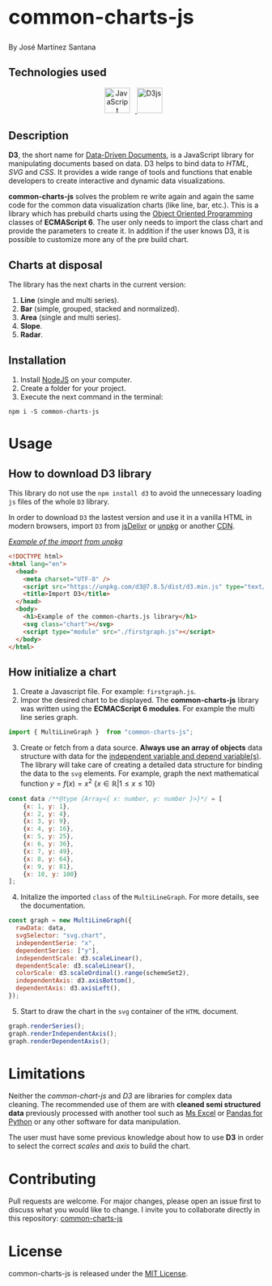 
<h1 style="font-size:2.5rem">common-charts-js</h1>

By José Martínez Santana

## Technologies used

<div align="center">
  <a href="https://developer.mozilla.org/en-US/docs/Web/JavaScript" target="_blank" rel="noreferrer">
      <img  alt="JavaScript" height="50px" style="padding-right:10px;background=black" src="https://cdn.jsdelivr.net/gh/devicons/devicon/icons/javascript/javascript-original.svg"/>
  </a>
  <a href="https://d3js.org/" target="_blank" rel="noreferrer">
      <img  alt="D3js" height="50px" style="padding-right:10px;" src="https://cdn.jsdelivr.net/gh/devicons/devicon/icons/d3js/d3js-original.svg"/>
  </a>
</div>

## Description

**D3**, the short name for <ins>Data-Driven Documents</ins>, is a JavaScript library for manipulating documents based on data. D3 helps to bind data to *HTML*, *SVG* and *CSS*. It provides a wide range of tools and functions that enable developers to create interactive and dynamic data visualizations.

**common-charts-js** solves the problem re write again and again the same code for the common data visualization charts (like line, bar, etc.). This is a library which has prebuild charts using the <ins>Object Oriented Programming</ins> classes of **ECMAScript 6**. The user only needs to import the class chart and provide the parameters to create it. In addition if the user knows D3, it is possible to customize more any of the pre build chart.

## Charts at disposal

The library has the next charts in the current version:

1. **Line** (single and multi series).
2. **Bar** (simple, grouped, stacked and normalized).
3. **Area** (single and multi series).
4. **Slope**.
5. **Radar**.

## Installation

1. Install [NodeJS](https://nodejs.org/en/download) on your computer.
2. Create a folder for your project.
3. Execute the next command in the terminal:
```npm
npm i -S common-charts-js
```

# Usage

## How to download D3 library

This library do not use the `npm install d3` to avoid the unnecessary loading `js` files of the whole `D3` library.

In order to download `D3` the lastest version and use it in a vanilla HTML in modern browsers, import `D3` from [jsDelivr](https://www.jsdelivr.com/package/npm/d3) or [unpkg](https://unpkg.com/d3) or another <ins>CDN</ins>.

*<ins>Example of the import from unpkg</ins>*

```HTML
<!DOCTYPE html>
<html lang="en">
  <head>
    <meta charset="UTF-8" />
    <script src="https://unpkg.com/d3@7.8.5/dist/d3.min.js" type="text/javascript"></script>
    <title>Import D3</title>
  </head>
  <body>
    <h1>Example of the common-charts.js library</h1>
    <svg class="chart"></svg>
    <script type="module" src="./firstgraph.js"></script>
  </body>
</html>
```

## How initialize a chart

1. Create a Javascript file. For example: `firstgraph.js`.
2. Impor the desired chart to be displayed. The **common-charts-js** library was written using the **ECMACScript 6 modules**. For example the multi line series graph.
```Javascript
import { MultiLineGraph }  from "common-charts-js";
```
3. Create or fetch from a data source. **Always use an array of objects** data structure with data for the [independent variable and depend variable(s)](https://en.wikipedia.org/wiki/Dependent_and_independent_variables). The library will take care of creating a detailed data structure for binding the data to the `svg` elements. For example, graph the next mathematical function $y = f(x) = x^2$ {$x \in \mathbb{R} | 1 \leq x \leq 10$}
```Javascript
const data /**@type {Array<{ x: number, y: number }>}*/ = [
    {x: 1, y: 1},
    {x: 2, y: 4},
    {x: 3, y: 9},
    {x: 4, y: 16},
    {x: 5, y: 25},
    {x: 6, y: 36},
    {x: 7, y: 49},
    {x: 8, y: 64},
    {x: 9, y: 81},
    {x: 10, y: 100}
];
```
4. Initalize the imported `class` of the `MultiLineGraph`. For more details, see the documentation.
```Javascript
const graph = new MultiLineGraph({
  rawData: data,
  svgSelector: "svg.chart",
  independentSerie: "x",
  dependentSeries: ["y"],
  independentScale: d3.scaleLinear(),
  dependentScale: d3.scaleLinear(),
  colorScale: d3.scaleOrdinal().range(schemeSet2),
  independentAxis: d3.axisBottom(),
  dependentAxis: d3.axisLeft(),
});
```
5. Start to draw the chart in the `svg` container of the `HTML` document.
```Javascript
graph.renderSeries();
graph.renderIndependentAxis();
graph.renderDependentAxis();
```

# Limitations

Neither the *common-chart-js* and *D3* are libraries for complex data cleaning. The recommended use of them are with **cleaned semi structured data** previously processed with another tool such as [Ms Excel](https://www.microsoft.com/en/microsoft-365/excel) or [Pandas for Python](https://pandas.pydata.org/) or any other software for data manipulation.

The user must have some previous knowledge about how to use **D3** in order to select the correct *scales* and *axis* to build the chart.

# Contributing
Pull requests are welcome. For major changes, please open an issue first
to discuss what you would like to change. I invite you to collaborate directly in this repository: [common-charts-js](https://github.com/MetalbolicX/common-charts-js)

# License
common-charts-js is released under the [MIT License](https://opensource.org/licenses/MIT).